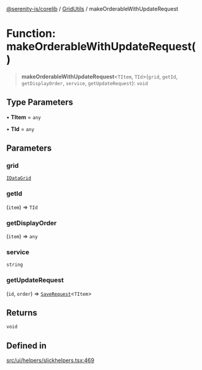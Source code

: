 [@serenity-is/corelib](../../../README.md) / [GridUtils](../README.md) / makeOrderableWithUpdateRequest

# Function: makeOrderableWithUpdateRequest()

> **makeOrderableWithUpdateRequest**\<`TItem`, `TId`\>(`grid`, `getId`, `getDisplayOrder`, `service`, `getUpdateRequest`): `void`

## Type Parameters

• **TItem** = `any`

• **TId** = `any`

## Parameters

### grid

[`IDataGrid`](../../../interfaces/IDataGrid.md)

### getId

(`item`) => `TId`

### getDisplayOrder

(`item`) => `any`

### service

`string`

### getUpdateRequest

(`id`, `order`) => [`SaveRequest`](../../../interfaces/SaveRequest.md)\<`TItem`\>

## Returns

`void`

## Defined in

[src/ui/helpers/slickhelpers.tsx:469](https://github.com/serenity-is/serenity/blob/master/packages/corelib/src/ui/helpers/slickhelpers.tsx#L469)
